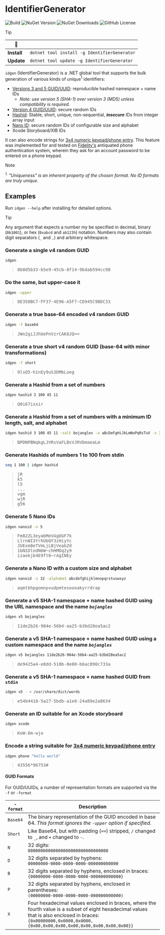 # IdentifierGenerator

![Build](https://img.shields.io/github/actions/workflow/status/abock/idgen/build.yml)
![NuGet Version](https://img.shields.io/nuget/v/IdentifierGenerator)
![NuGet Downloads](https://img.shields.io/nuget/dt/IdentifierGenerator)
![GitHub License](https://img.shields.io/github/license/abock/idgen)

> [!TIP]
> | 🤖 | |
> |--|---|
> | **Install** | `dotnet tool install -g IdentifierGenerator` |
> | **Update** | `dotnet tool update -g IdentifierGenerator`|

`idgen` (IdentifierGenerator) is a .NET global tool that supports the bulk generation of various kinds of unique<sup>1</sup> identifiers:

* [Versions 3 and 5 GUID/UUID](https://en.wikipedia.org/wiki/Universally_unique_identifier#Versions_3_and_5_(namespace_name-based)): reproducible hashed namespace + name IDs
  * _Note: use version 5 (SHA-1) over version 3 (MD5) unless compatibility is required._
* [Version 4 GUID/UUID](https://en.wikipedia.org/wiki/Universally_unique_identifier#Version_4_(random)): secure random IDs
* [Hashid](https://hashids.org/): Stable, short, unique, non-sequential, **_insecure_** IDs from integer array input
* [Nano ID](https://zelark.github.io/nano-id-cc/): secure random IDs of configurable size and alphabet
* Xcode Storyboard/XIB IDs

It can also encode strings for [3x4 numeric keypad/phone entry][phonewords]. This feature was implemented for and tested on [Fidelity's](https://www.fidelity.com/) antiquated phone authentication system, wherein they ask for an account password to be entered on a phone keypad.

> [!NOTE]
>
> _<sup>1.</sup> "Uniqueness" is an inherent property of the chosen format. No ID formats are truly unique._

## Examples
Run `idgen --help` after installing for detailed options.

> [!TIP]
> Any argument that expects a number my be specified in decimal, binary (`0b1001`), or hex (`0xabcd` and `ab123h`) notation. Numbers may also contain digit separators (`_` and `,`) and arbitrary whitespace.

### Generate a single v4 random GUID
```bash
idgen
```
> <pre>
> 0b0d5b33-b5e9-45cb-8f14-9bdab594cc98
> </pre>

### Do the same, but upper-case it
```bash
idgen -upper
```
> <pre>
> 8E350BC7-FF37-4E96-A5F7-CD945C9BDC33
> </pre>

### Generate a true base-64 encoded v4 random GUID
```bash
idgen -f base64
```
> <pre>
> JWn2giJJhUePnVzrCAK8JQ==
> </pre>

### Generate a true short v4 random GUID (base-64 with minor transformations)
```bash
idgen -f short
```
> <pre>
> 9lsQ5-h1nEy9uS3DMbLoeg
> </pre>

### Generate a Hashid from a set of numbers
```bash
idgen hashid 3 100 45 11
```
> <pre>
> Q0i67ixxir
> </pre>

### Generate a Hashid from a set of numbers with a minimum ID length, salt, and alphabet
```bash
idgen hashid 3 100 45 11 -salt bojangles -a aBcDeFgHiJkLmNoPqRsTuV -s 32
```
> <pre>
> BPDNPBNqkgLJVRsVaFLBsVJRVDmaeaLm
> </pre>

### Generate Hashids of numbers 1 to 100 from stdin
```bash
seq 1 100 | idgen hashid
```
> <pre>
> jR
> k5
> l5
> ...
> vgm
> wjR
> g56
> </pre>

### Generate 5 Nano IDs
```bash
idgen nanoid -n 5
```
> <pre>
> Fm82ZL3eyabMeVAgDGF7k
> LlrnWI3YrhUbQY3zHiyYc
> JUExm8eTVmLjLBjVeabZd
> 1bNIDlndN6W~chHMDq2y9
> izaokjb4E9ft6~rAgINEy
> </pre>

### Generate a Nano ID with a custom size and alphabet
```bash
idgen nanoid -s 32 -alphabet abcdefghijklmnopqrstuvwxyz
```
> <pre>
> aqmtbhpgomnpvudpmtesoooakyrrdrap
> </pre>

### Generate a v5 SHA-1 namespace + name hashed GUID using the URL namespace and the name _`bojangles`_
```bash
idgen v5 bojangles
```
> <pre>
> 11de2b26-984e-56b4-aa25-b3bd28ea5ac2
> </pre>

### Generate a v5 SHA-1 namespace + name hashed GUID using a custom namespace and the name _`bojangles`_
```bash
idgen v5 bojangles 11de2b26-984e-56b4-aa25-b3bd28ea5ac2
```
> <pre>
> de9425a4-e8dd-510b-8e00-b6ac890c733a
> </pre>

### Generate a v5 SHA-1 namespace + name hashed GUID from `stdin`

```bash
idgen v5 - < /usr/share/dict/words
```
> <pre>
> e54b4418-5a27-5bdb-a1e8-24a89e2a8634
> </pre>

### Generate an ID suitable for an Xcode storyboard
```bash
idgen xcode
```
> <pre>
> KoW-8m-wjo
> </pre>

### Encode a string suitable for [3x4 numeric keypad/phone entry][phonewords]
```bash
idgen phone "hello world"
```
> <pre>
> 43556*96753#
> </pre>

#### GUID Formats
For GUID/UUIDs, a number of representation formats are supported via the `-f` or `-format`

| `-format` | Description |
| --------------- | ----------- |
| `Base64` | The binary representation of the GUID encoded in base 64. _This format ignores the `-upper` option if specified._ |
| `Short` | Like Base64, but with padding (`==`) stripped, `/` changed to `_`, and `+` changed to `-`. |
| `N` | 32 digits:<br>`00000000000000000000000000000000` |
| `D` | 32 digits separated by hyphens:<br>`00000000-0000-0000-0000-000000000000` |
| `B` | 32 digits separated by hyphens, enclosed in braces:<br>`{00000000-0000-0000-0000-000000000000}` |
| `P` | 32 digits separated by hyphens, enclosed in parentheses:<br>`(00000000-0000-0000-0000-000000000000)` |
| `X` | Four hexadecimal values enclosed in braces, where the fourth value is a subset of eight hexadecimal values that is also enclosed in braces:<br>`{0x00000000,0x0000,0x0000,{0x00,0x00,0x00,0x00,0x00,0x00,0x00,0x00}}` |

[phonewords]: https://en.wikipedia.org/wiki/Telephone_keypad